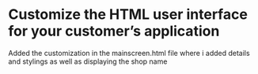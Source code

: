 # Customize the HTML user interface for your customer’s application
Added the customization in the mainscreen.html file where i added details and stylings as well as displaying the shop name
